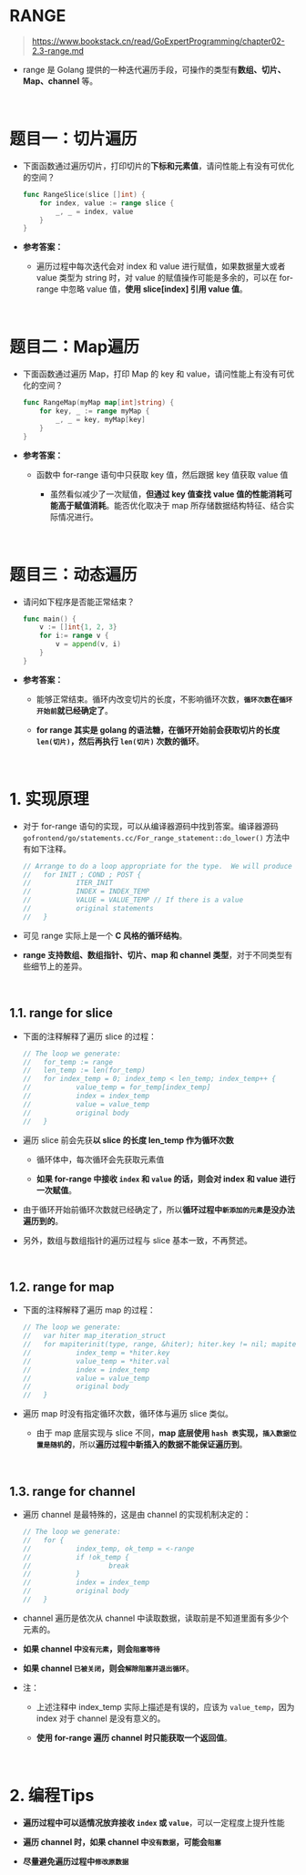 # **RANGE**

> https://www.bookstack.cn/read/GoExpertProgramming/chapter02-2.3-range.md

- range 是 Golang 提供的一种迭代遍历手段，可操作的类型有**数组、切片、Map、channel** 等。

<br>

# **题目一：切片遍历**
- 下面函数通过遍历切片，打印切片的**下标和元素值**，请问性能上有没有可优化的空间？

    ```go
    func RangeSlice(slice []int) {
        for index, value := range slice {
            _, _ = index, value
        }
    }
    ```

- **参考答案：**

    - 遍历过程中每次迭代会对 index 和 value 进行赋值，如果数据量大或者 value 类型为 string 时，对 value 的赋值操作可能是多余的，可以在 for-range 中忽略 value 值，**使用 slice[index] 引用 value 值**。

<br>

# **题目二：Map遍历**
- 下面函数通过遍历 Map，打印 Map 的 key 和 value，请问性能上有没有可优化的空间？

    ```go
    func RangeMap(myMap map[int]string) {
        for key, _ := range myMap {
            _, _ = key, myMap[key]
        }
    }
    ```

- **参考答案：**

    - 函数中 for-range 语句中只获取 key 值，然后跟据 key 值获取 value 值
    
        - 虽然看似减少了一次赋值，**但通过 key 值查找 value 值的性能消耗可能高于赋值消耗**。能否优化取决于 map 所存储数据结构特征、结合实际情况进行。

<br>

# **题目三：动态遍历**
- 请问如下程序是否能正常结束？

    ```go
    func main() {
        v := []int{1, 2, 3}
        for i:= range v {
            v = append(v, i)
        }
    }
    ```

- **参考答案：**

    - 能够正常结束。循环内改变切片的长度，不影响循环次数，**`循环次数`在`循环开始前`就已经确定了**。

    - **for range 其实是 golang 的语法糖，在循环开始前会获取切片的长度 ```len(切片)```，然后再执行 ```len(切片)``` 次数的循环**。

<br>

# **1. 实现原理**
- 对于 for-range 语句的实现，可以从编译器源码中找到答案。编译器源码 ```gofrontend/go/statements.cc/For_range_statement::do_lower()``` 方法中有如下注释。

    ```go
    // Arrange to do a loop appropriate for the type.  We will produce
    //   for INIT ; COND ; POST {
    //           ITER_INIT
    //           INDEX = INDEX_TEMP
    //           VALUE = VALUE_TEMP // If there is a value
    //           original statements
    //   }
    ```

- 可见 range 实际上是一个 **C 风格的循环结构**。

- **range 支持数组、数组指针、切片、map 和 channel 类型**，对于不同类型有些细节上的差异。

<br>

## **1.1. range for slice**
- 下面的注释解释了遍历 slice 的过程：

    ```go
    // The loop we generate:
    //   for_temp := range
    //   len_temp := len(for_temp)
    //   for index_temp = 0; index_temp < len_temp; index_temp++ {
    //           value_temp = for_temp[index_temp]
    //           index = index_temp
    //           value = value_temp
    //           original body
    //   }
    ```
    
- 遍历 slice 前会先获**以 slice 的长度 len_temp 作为循环次数**

    - 循环体中，每次循环会先获取元素值
    
    - **如果 for-range 中接收 ```index``` 和 ```value``` 的话，则会对 index 和 value 进行一次赋值**。

- 由于循环开始前循环次数就已经确定了，所以**循环过程中```新添加的元素```是没办法遍历到的**。

- 另外，数组与数组指针的遍历过程与 slice 基本一致，不再赘述。

<br>

## **1.2. range for map**
- 下面的注释解释了遍历 map 的过程：

    ```go
    // The loop we generate:
    //   var hiter map_iteration_struct
    //   for mapiterinit(type, range, &hiter); hiter.key != nil; mapiternext(&hiter) {
    //           index_temp = *hiter.key
    //           value_temp = *hiter.val
    //           index = index_temp
    //           value = value_temp
    //           original body
    //   }
    ```

- 遍历 map 时没有指定循环次数，循环体与遍历 slice 类似。
    
    - 由于 map 底层实现与 slice 不同，**map 底层使用 ```hash 表```实现，```插入数据位置是随机```的**，所以**遍历过程中新插入的数据不能保证遍历到**。

<br>

## **1.3. range for channel**

- 遍历 channel 是最特殊的，这是由 channel 的实现机制决定的：

    ```go
    // The loop we generate:
    //   for {
    //           index_temp, ok_temp = <-range
    //           if !ok_temp {
    //                   break
    //           }
    //           index = index_temp
    //           original body
    //   }
    ```

- channel 遍历是依次从 channel 中读取数据，读取前是不知道里面有多少个元素的。

- **如果 channel 中`没有元素`，则会`阻塞等待`**

- **如果 channel `已被关闭`，则会`解除阻塞并退出循环`**。

- 注：
    - 上述注释中 index_temp 实际上描述是有误的，应该为 `value_temp`，因为 index 对于 channel 是没有意义的。

    - **使用 for-range 遍历 channel 时只能获取一个返回值**。

<br>

# **2. 编程Tips**

- **遍历过程中可以适情况放弃接收 ```index``` 或 ```value```**，可以一定程度上提升性能

- **遍历 channel 时，如果 channel 中`没有数据`，可能会`阻塞`**

- **尽量避免遍历过程中`修改原数据`**